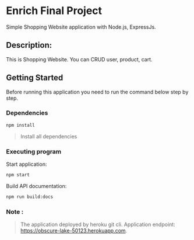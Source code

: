 # Enrich Final Project

Simple Shopping Website application with Node.js, ExpressJs.

## Description:

This is Shopping Website. You can CRUD user, product, cart.

## Getting Started

Before running this application you need to run the command below step by step.

### Dependencies

```bash
npm install
```

> Install all dependencies

### Executing program

Start application:

```bash
npm start
```

Build API documentation:

```bash
npm run build:docs
```

### Note :

> The application deployed by heroku git cli.
> Application endpoint: https://obscure-lake-50123.herokuapp.com.
